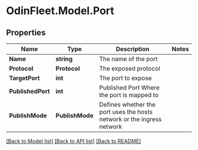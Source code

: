 # OdinFleet.Model.Port

## Properties

Name | Type | Description | Notes
------------ | ------------- | ------------- | -------------
**Name** | **string** | The name of the port | 
**Protocol** | **Protocol** | The exposed protocol | 
**TargetPort** | **int** | The port to expose | 
**PublishedPort** | **int** | Published Port Where the port is mapped to | 
**PublishMode** | **PublishMode** | Defines whether the port uses the hosts network or the ingress network | 

[[Back to Model list]](../README.md#documentation-for-models) [[Back to API list]](../README.md#documentation-for-api-endpoints) [[Back to README]](../README.md)

